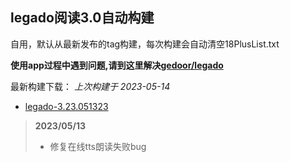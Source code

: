 ## legado阅读3.0自动构建

自用，默认从最新发布的tag构建，每次构建会自动清空18PlusList.txt

**使用app过程中遇到问题,请到这里解决[gedoor/legado](https://github.com/gedoor/legado/issues)**

最新构建下载： *上次构建于 2023-05-14*

* [legado-3.23.051323](https://github.com/0x152a/legado-Build/releases/latest)

<!--start-->
> **2023/05/13**
> 
> * 修复在线tts朗读失败bug
<!--end-->

